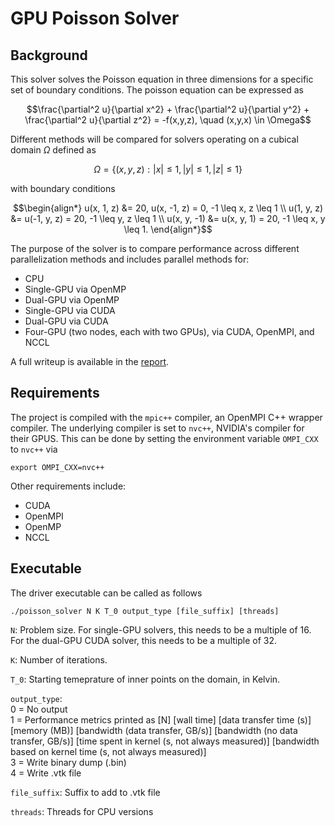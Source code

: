 # GPU Poisson Solver

## Background

This solver solves the Poisson equation in three dimensions for a specific set of boundary conditions. The poisson equation can be expressed as 

```math
\frac{\partial^2 u}{\partial x^2} + \frac{\partial^2 u}{\partial y^2} + \frac{\partial^2 u}{\partial z^2} = -f(x,y,z), \quad (x,y,x) \in \Omega
```

Different methods will be compared for solvers operating on a cubical domain $\Omega$ defined as

```math
\Omega = \{(x, y, z) : |x| \leq 1, |y| \leq 1, |z| \leq 1\}    
```

with boundary conditions 

```math
\begin{align*}
u(x, 1, z) &= 20, u(x, -1, z) = 0,  -1 \leq x, z \leq 1 \\
u(1, y, z) &= u(-1, y, z) = 20,  -1 \leq y, z \leq 1 \\
u(x, y, -1) &= u(x, y, 1) = 20,  -1 \leq x, y \leq 1.
\end{align*}
```

The purpose of the solver is to compare performance across different parallelization methods and includes parallel methods for:
- CPU
- Single-GPU via OpenMP
- Dual-GPU via OpenMP
- Single-GPU via CUDA
- Dual-GPU via CUDA
- Four-GPU (two nodes, each with two GPUs), via CUDA, OpenMPI, and NCCL 
   
A full writeup is available in the [report](report.pdf).

## Requirements 

The project is compiled with the `mpic++` compiler, an OpenMPI C++ wrapper compiler. The underlying compiler is set to `nvc++`, NVIDIA's compiler for their GPUS. This can be done by setting the environment variable `OMPI_CXX` to `nvc++` via

```
export OMPI_CXX=nvc++
```

Other requirements include:
- CUDA
- OpenMPI
- OpenMP
- NCCL 

## Executable 

The driver executable can be called as follows 

```
./poisson_solver N K T_0 output_type [file_suffix] [threads]
```

`N`: Problem size. For single-GPU solvers, this needs to be a multiple of 16. For the dual-GPU CUDA solver, this needs to be a multiple of 32. 

`K`: Number of iterations.

`T_0`: Starting temeprature of inner points on the domain, in Kelvin. 


`output_type`: \
    0 = No output \
    1 = Performance metrics printed as [N] [wall time] [data transfer time (s)] [memory (MB)] [bandwidth (data transfer, GB/s)] [bandwidth (no data transfer, GB/s)] [time spent in kernel (s, not always measured)] [bandwidth based on kernel time (s, not always measured)] \
    3 = Write binary dump (.bin) \
    4 = Write .vtk file

    
`file_suffix`: Suffix to add to .vtk file


`threads`: Threads for CPU versions
